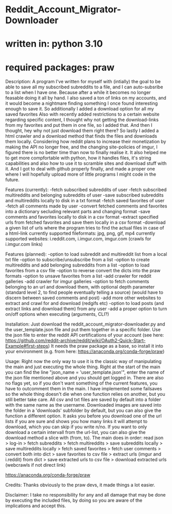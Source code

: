 # Reddit_Account_Migrator-Downloader
# written in: python 3.10
# required packages: praw

Description:
A program I've written for myself with (intially) the goal to be able to save all my subscribed subreddits to a file, and I can auto-subsribe to a list when I have one.
Because after a while it becomes no longer feasable doing it all by hand.
I also saved a ton of links on my accounts, and it would become a nightmare finding something I once found interesting enough to save it. So additionally I added a download option for all my saved favorites
Also with recently added restrictions to a certain website regarding specific content, I thought why not getting the download-links from my favorites and put them in one file, so I added that.
And then I thought, hey why not just download them right there? So lastly I added a html crawler and a download method that finds the files and downloads them locally.
Considering how reddit plans to increase their monetization by making the API no longer free, and the changing site-policies of imgur, I figured there is no better time than now to finally realise it.
It also helped me to get more compfortable with python, how it handles files, it's string capabilities and also how to use it to scramble sites and download stuff with it.
And I got to deal with github properly finally, and made a proper one where I will hopefully upload more of little programs I might code in the future.

Features (currently):
-fetch subscribed subreddits of user
-fetch subscribed multireddits and belonging subreddits of user
-save subscribed subreddits and multireddits locally to disk in a txt format
-fetch saved favorites of user
-fetch all comments made by user
-convert fetched comments and favorites into a dictionary secluding relevant parts and changing format
-save comments and favorites locally to disk in a csv format
-extract specified urls from fetched favorites and save them locally in a csv format
-download a given list of urls where the program tries to find the actual files in case of a html-link
 currently supported fileformats: jpg, png, gif, mp4
 currently supported websites: i.reddit.com, i.imgur.com, imgur.com (crawls for i.imgur.com links)

Features (planned):
-option to load subreddit and multireddit list from a local txt file
-option to subscribe/unsubscribe from a list
-option to create multireddits and add belonging subreddits from a list
-option to load favorites from a csv file 
-option to reverse convert the dicts into the praw formats
-option to unsave favorites from a list
-add crawler for reddit galleries
-add crawler for imgur galleries
-option to fetch comments belonging to an url and download them, with optional depth parameter (standard level 2, to find people eventually telling a source)
 (would have to discern between saved comments and post)
-add more other websites to extract and crawl for and download (redgifs etc) 
-option to load posts (and extract links and download them) from any user
-add a proper option to turn on/off options when executing (arguments, CLI?)

Installation:
Just download the reddit_account_migrator-downloader.py and the user_template.json file and put them together in a specific folder.
Use the json file to enter the reddit API certifications of your account (see here: https://github.com/reddit-archive/reddit/wiki/OAuth2-Quick-Start-Example#first-steps)
It needs the praw package as a base, so install it into your environment (e.g. from here: https://anaconda.org/conda-forge/praw)

Usage:
Right now the only way to use it is the classic way of manipulating the main and just executing the whole thing.
Right at the start of the main you can find the line "json_name = 'user_template.json'", enter the name of the json file mentioned above and you should get logged in.
There are also no flags yet, so if you don't want something of the current features, you have to outcomment them in the main.
I have implemented some failsaves so the whole thing doesn't die when one function relies on another, but you still better take care.
All csv and txt files are saved by default into a folder with the same name as the username. 
Downloaded images are saved into the folder in a 'downloads' subfolder by default, but you can also give the function a different option.
It asks you before you download one of the url lists if you are sure and shows you how many links it will attempt to download, which you can skip if you write n/no. 
If you want to only download a certain intervall from the url-list, you can also give the download method a slice with (from, to).
The main does in order: 
read json > log-in > fetch subreddits > fetch multireddits > save subreddits locally > save multireddits locally >
fetch saved favorites > fetch user comments > convert both into dict > save favorites to csv file > 
extract urls (imgur and i.reddit) from dict > save extracted urls to csv file > download extracted urls (webcrawls if not direct link)

https://anaconda.org/conda-forge/praw

Credits: Thanks obviously to the praw devs, it made things a lot easier.

Disclaimer: I take no responsibility for any and all damage that may be done by executing the included files, by doing so you are aware of the implications and accept this.
